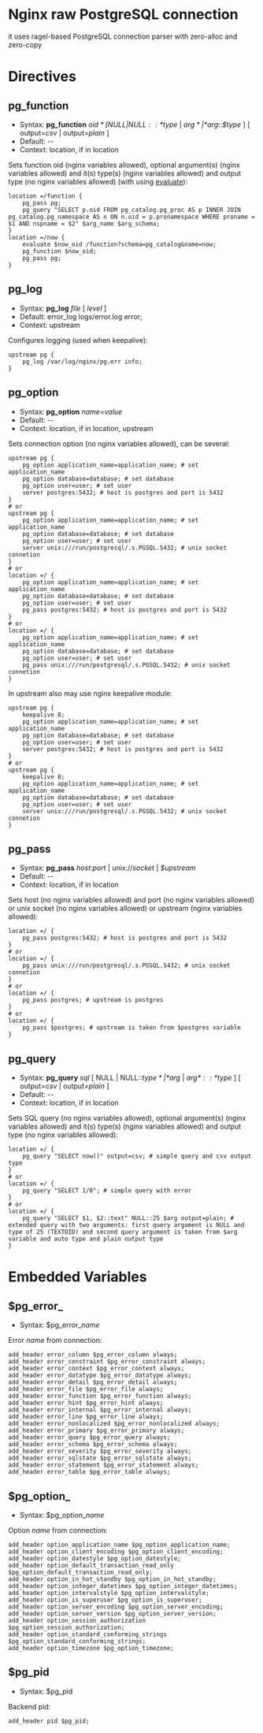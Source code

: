 # Nginx raw PostgreSQL connection
it uses ragel-based PostgreSQL connection parser with zero-alloc and zero-copy

# Directives

pg_function
-------------
* Syntax: **pg_function** *$oid* [ NULL | NULL::*$type* | *$arg* | *$arg*::*$type* ] [ output=*csv* | output=*plain* ]
* Default: --
* Context: location, if in location

Sets function oid (nginx variables allowed), optional argument(s) (nginx variables allowed) and it(s) type(s) (nginx variables allowed) and output type (no nginx variables allowed) (with using [evaluate](https://github.com/RekGRpth/ngx_http_evaluate_module)):
```nginx
location =/function {
    pg_pass pg;
    pg_query "SELECT p.oid FROM pg_catalog.pg_proc AS p INNER JOIN pg_catalog.pg_namespace AS n ON n.oid = p.pronamespace WHERE proname = $1 AND nspname = $2" $arg_name $arg_schema;
}
location =/now {
    evaluate $now_oid /function?schema=pg_catalog&name=now;
    pg_function $now_oid;
    pg_pass pg;
}
```
pg_log
-------------
* Syntax: **pg_log** *file* [ *level* ]
* Default: error_log logs/error.log error;
* Context: upstream

Configures logging (used when keepalive):
```nginx
upstream pg {
    pg_log /var/log/nginx/pg.err info;
}
```
pg_option
-------------
* Syntax: **pg_option** *name*=*value*
* Default: --
* Context: location, if in location, upstream

Sets connection option (no nginx variables allowed), can be several:
```nginx
upstream pg {
    pg_option application_name=application_name; # set application_name
    pg_option database=database; # set database
    pg_option user=user; # set user
    server postgres:5432; # host is postgres and port is 5432
}
# or
upstream pg {
    pg_option application_name=application_name; # set application_name
    pg_option database=database; # set database
    pg_option user=user; # set user
    server unix:///run/postgresql/.s.PGSQL.5432; # unix socket connetion
}
# or
location =/ {
    pg_option application_name=application_name; # set application_name
    pg_option database=database; # set database
    pg_option user=user; # set user
    pg_pass postgres:5432; # host is postgres and port is 5432
}
# or
location =/ {
    pg_option application_name=application_name; # set application_name
    pg_option database=database; # set database
    pg_option user=user; # set user
    pg_pass unix:///run/postgresql/.s.PGSQL.5432; # unix socket connetion
}
```
In upstream also may use nginx keepalive module:
```nginx
upstream pg {
    keepalive 8;
    pg_option application_name=application_name; # set application_name
    pg_option database=database; # set database
    pg_option user=user; # set user
    server postgres:5432; # host is postgres and port is 5432
}
# or
upstream pg {
    keepalive 8;
    pg_option application_name=application_name; # set application_name
    pg_option database=database; # set database
    pg_option user=user; # set user
    server unix:///run/postgresql/.s.PGSQL.5432; # unix socket connetion
}
```
pg_pass
-------------
* Syntax: **pg_pass** *host*:*port* | unix://*socket* | *$upstream*
* Default: --
* Context: location, if in location

Sets host (no nginx variables allowed) and port (no nginx variables allowed) or unix socket (no nginx variables allowed) or upstream (nginx variables allowed):
```nginx
location =/ {
    pg_pass postgres:5432; # host is postgres and port is 5432
}
# or
location =/ {
    pg_pass unix:///run/postgresql/.s.PGSQL.5432; # unix socket connetion
}
# or
location =/ {
    pg_pass postgres; # upstream is postgres
}
# or
location =/ {
    pg_pass $postgres; # upstream is taken from $postgres variable
}
```
pg_query
-------------
* Syntax: **pg_query** *sql* [ NULL | NULL::*$type* | *$arg* | *$arg*::*$type* ] [ output=*csv* | output=*plain* ]
* Default: --
* Context: location, if in location

Sets SQL query (no nginx variables allowed), optional argument(s) (nginx variables allowed) and it(s) type(s) (nginx variables allowed) and output type (no nginx variables allowed):
```nginx
location =/ {
    pg_query "SELECT now()" output=csv; # simple query and csv output type
}
# or
location =/ {
    pg_query "SELECT 1/0"; # simple query with error
}
# or
location =/ {
    pg_query "SELECT $1, $2::text" NULL::25 $arg output=plain; # extended query with two arguments: first query argument is NULL and type of 25 (TEXTOID) and second query argument is taken from $arg variable and auto type and plain output type
}
```
# Embedded Variables
$pg_error_
-------------
* Syntax: $pg_error_*name*

Error *name* from connection:
```nginx
add_header error_column $pg_error_column always;
add_header error_constraint $pg_error_constraint always;
add_header error_context $pg_error_context always;
add_header error_datatype $pg_error_datatype always;
add_header error_detail $pg_error_detail always;
add_header error_file $pg_error_file always;
add_header error_function $pg_error_function always;
add_header error_hint $pg_error_hint always;
add_header error_internal $pg_error_internal always;
add_header error_line $pg_error_line always;
add_header error_nonlocalized $pg_error_nonlocalized always;
add_header error_primary $pg_error_primary always;
add_header error_query $pg_error_query always;
add_header error_schema $pg_error_schema always;
add_header error_severity $pg_error_severity always;
add_header error_sqlstate $pg_error_sqlstate always;
add_header error_statement $pg_error_statement always;
add_header error_table $pg_error_table always;
```
$pg_option_
-------------
* Syntax: $pg_option_*name*

Option *name* from connection:
```nginx
add_header option_application_name $pg_option_application_name;
add_header option_client_encoding $pg_option_client_encoding;
add_header option_datestyle $pg_option_datestyle;
add_header option_default_transaction_read_only $pg_option_default_transaction_read_only;
add_header option_in_hot_standby $pg_option_in_hot_standby;
add_header option_integer_datetimes $pg_option_integer_datetimes;
add_header option_intervalstyle $pg_option_intervalstyle;
add_header option_is_superuser $pg_option_is_superuser;
add_header option_server_encoding $pg_option_server_encoding;
add_header option_server_version $pg_option_server_version;
add_header option_session_authorization $pg_option_session_authorization;
add_header option_standard_conforming_strings $pg_option_standard_conforming_strings;
add_header option_timezone $pg_option_timezone;
```
$pg_pid
-------------
* Syntax: $pg_pid

Backend pid:
```nginx
add_header pid $pg_pid;
```
